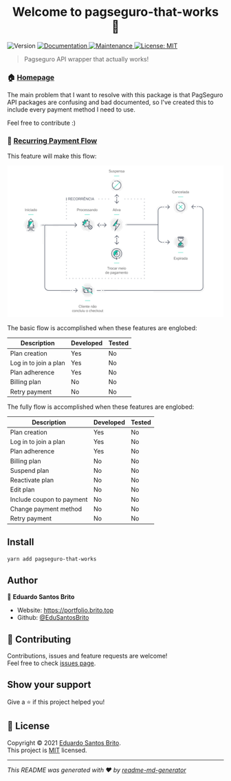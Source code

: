 <h1 align="center">Welcome to pagseguro-that-works 👋</h1>
<p>
  <img alt="Version" src="https://img.shields.io/badge/version-0.1.0-blue.svg?cacheSeconds=2592000" />
  <a href="https://github.com/EduSantosBrito/pagseguro-that-works#readme" target="_blank">
    <img alt="Documentation" src="https://img.shields.io/badge/documentation-yes-brightgreen.svg" />
  </a>
  <a href="https://github.com/EduSantosBrito/pagseguro-that-works/graphs/commit-activity" target="_blank">
    <img alt="Maintenance" src="https://img.shields.io/badge/Maintained%3F-yes-green.svg" />
  </a>
  <a href="https://github.com/EduSantosBrito/pagseguro-that-works/blob/master/LICENSE" target="_blank">
    <img alt="License: MIT" src="https://img.shields.io/github/license/EduSantosBrito/pagseguro-that-works" />
  </a>
</p>

> Pagseguro API wrapper that actually works!

### 🏠 [Homepage](https://github.com/EduSantosBrito/pagseguro-that-works#readme)

The main problem that I want to resolve with this package is that PagSeguro API packages are confusing and bad documented, so I've created this to include every payment method I need to use.

Feel free to contribute :)

### 🔂 [Recurring Payment Flow](https://dev.pagseguro.uol.com.br/reference/api-recorrencia#recorrencia-introducao)

This feature will make this flow:

<img src="./recurring-payment-flow.png" width="600">

The basic flow is accomplished when these features are englobed:

| Description           | Developed | Tested |
| --------------------- | --------- | ------ |
| Plan creation         | Yes       | No     |
| Log in to join a plan | Yes       | No     |
| Plan adherence        | Yes       | No     |
| Billing plan          | No        | No     |
| Retry payment         | No        | No     |

The fully flow is accomplished when these features are englobed:

| Description               | Developed | Tested |
| ------------------------- | --------- | ------ |
| Plan creation             | Yes       | No     |
| Log in to join a plan     | Yes       | No     |
| Plan adherence            | Yes       | No     |
| Billing plan              | No        | No     |
| Suspend plan              | No        | No     |
| Reactivate plan           | No        | No     |
| Edit plan                 | No        | No     |
| Include coupon to payment | No        | No     |
| Change payment method     | No        | No     |
| Retry payment             | No        | No     |

## Install

```sh
yarn add pagseguro-that-works
```

## Author

👤 **Eduardo Santos Brito**

-   Website: https://portfolio.brito.top
-   Github: [@EduSantosBrito](https://github.com/EduSantosBrito)

## 🤝 Contributing

Contributions, issues and feature requests are welcome!<br />Feel free to check [issues page](https://github.com/EduSantosBrito/pagseguro-that-works/issues).

## Show your support

Give a ⭐️ if this project helped you!

## 📝 License

Copyright © 2021 [Eduardo Santos Brito](https://github.com/EduSantosBrito).<br />
This project is [MIT](https://github.com/EduSantosBrito/pagseguro-that-works/blob/master/LICENSE) licensed.

---

_This README was generated with ❤️ by [readme-md-generator](https://github.com/kefranabg/readme-md-generator)_
